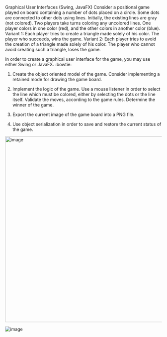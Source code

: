 Graphical User Interfaces (Swing, JavaFX)
Consider a positional game played on board containing a number of dots placed on a circle. Some dots are connected to other dots using lines. Initially, the existing lines are gray (not colored).
Two players take turns coloring any uncolored lines. One player colors in one color (red), and the other colors in another color (blue).
Variant 1: Each player tries to create a triangle made solely of his color. The player who succeeds, wins the game.
Variant 2: Each player tries to avoid the creation of a triangle made solely of his color. The player who cannot avoid creating such a triangle, loses the game.

In order to create a graphical user interface for the game, you may use either Swing or JavaFX. :bowtie: 

  1. Create the object oriented model of the game. Consider implementing a retained mode for drawing the game board.
  
  2. Implement the logic of the game. Use a mouse listener in order to select the line which must be colored, either by selecting the dots or the line itself. Validate the moves, according to the game rules. Determine the winner of the game.
  
  3. Export the current image of the game board into a PNG file.
  
  4. Use object serialization in order to save and restore the current status of the game.

<img width="597" alt="image" src="https://user-images.githubusercontent.com/65017893/229618827-61385df4-1b9f-4735-838b-66c27b7b8d7f.png">

![image](https://user-images.githubusercontent.com/65017893/229618951-469a28b0-83aa-46b0-bba9-190ab1b03fc5.png)

